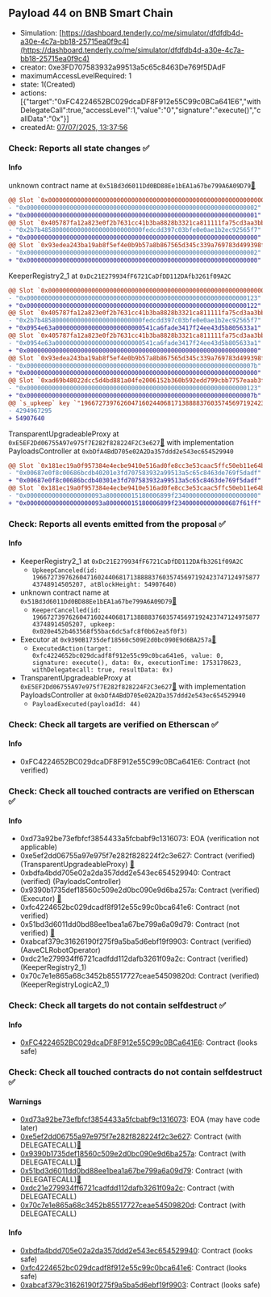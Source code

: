 ## Payload 44 on BNB Smart Chain

- Simulation: [https://dashboard.tenderly.co/me/simulator/dfdfdb4d-a30e-4c7a-bb18-25715ea0f9c4](https://dashboard.tenderly.co/me/simulator/dfdfdb4d-a30e-4c7a-bb18-25715ea0f9c4)
- creator: 0xe3FD707583932a99513a5c65c8463De769f5DAdF
- maximumAccessLevelRequired: 1
- state: 1(Created)
- actions: [{"target":"0xFC4224652BC029dcaDF8F912e55C99c0BCa641E6","withDelegateCall":true,"accessLevel":1,"value":"0","signature":"execute()","callData":"0x"}]
- createdAt: [07/07/2025, 13:37:56](https://bscscan.com/tx/0x2e560428bfde917e60593a5e2bcccf331c7bd8d5f34cd003fdef2ac68a2dcaa3)

### Check: Reports all state changes :white_check_mark:

#### Info


unknown contract name at `0x51Bd3d6011Dd0BD88Ee1bEA1a67be799A6A09D79`[:ghost:](https://github.com/bgd-labs/aave-address-book "MiscBNB.AAVE_CL_ROBOT_OPERATOR")
```diff
@@ Slot `0x0000000000000000000000000000000000000000000000000000000000000002` @@
- "0x0000000000000000000000000000000000000000000000000000000000000002"
+ "0x0000000000000000000000000000000000000000000000000000000000000001"
@@ Slot `0x405787fa12a823e0f2b7631cc41b3ba8828b3321ca811111fa75cd3aa3bb5acf` @@
- "0x2b7b4858000000000000000000000000fedcdd397c03bfe0e0ae1b2ec92565f7"
+ "0x0000000000000000000000000000000000000000000000000000000000000000"
@@ Slot `0x93edea243ba19ab8f5ef4e0b9b57a8b867565d345c339a769783d499398f570f` @@
- "0x0000000000000000000000000000000000000000000000000000000000000002"
+ "0x0000000000000000000000000000000000000000000000000000000000000000"
```

KeeperRegistry2_1 at `0xDc21E279934fF6721CaDfDD112DAfb3261f09A2C`
```diff
@@ Slot `0x0000000000000000000000000000000000000000000000000000000000000002` @@
- "0x0000000000000000000000000000000000000000000000000000000000000123"
+ "0x0000000000000000000000000000000000000000000000000000000000000122"
@@ Slot `0x405787fa12a823e0f2b7631cc41b3ba8828b3321ca811111fa75cd3aa3bb5b48` @@
- "0x2b7b4858000000000000000000000000fedcdd397c03bfe0e0ae1b2ec92565f7"
+ "0x0954e63a000000000000000000000000541ca6fade3417f24ee43d5b805633a1"
@@ Slot `0x405787fa12a823e0f2b7631cc41b3ba8828b3321ca811111fa75cd3aa3bb5bf0` @@
- "0x0954e63a000000000000000000000000541ca6fade3417f24ee43d5b805633a1"
+ "0x0000000000000000000000000000000000000000000000000000000000000000"
@@ Slot `0x93edea243ba19ab8f5ef4e0b9b57a8b867565d345c339a769783d499398f570f` @@
- "0x000000000000000000000000000000000000000000000000000000000000007b"
+ "0x0000000000000000000000000000000000000000000000000000000000000000"
@@ Slot `0xad69b48022dcc5d4bd881a04fe2006152b360b592edd799cbb7757eaab3f9737` @@
- "0x0000000000000000000000000000000000000000000000000000000000000123"
+ "0x000000000000000000000000000000000000000000000000000000000000007b"
@@ `s_upkeep` key `"19667273976260471602440681713888837603574569719242374712497587743748914505207".maxValidBlocknumber` @@
- 4294967295
+ 54907640
```

TransparentUpgradeableProxy at `0xE5EF2Dd06755A97e975f7E282f828224F2C3e627`[:ghost:](https://github.com/bgd-labs/aave-address-book "GovernanceV3BNB.PAYLOADS_CONTROLLER") with implementation PayloadsController at `0xbDfA4BdD705e02A2Da357ddd2e543ec654529940`
```diff
@@ Slot `0x181ec19a0f957384e4ecbe9410e516ad0fe8cc3e53caac5ffc50eb11e64bf488` @@
- "0x00687e0f8c00686bcdb40201e3fd707583932a99513a5c65c8463de769f5dadf"
+ "0x00687e0f8c00686bcdb40301e3fd707583932a99513a5c65c8463de769f5dadf"
@@ Slot `0x181ec19a0f957384e4ecbe9410e516ad0fe8cc3e53caac5ffc50eb11e64bf489` @@
- "0x000000000000000000093a800000015180006899f23400000000000000000000"
+ "0x000000000000000000093a800000015180006899f234000000000000687f61ff"
```


### Check: Reports all events emitted from the proposal :white_check_mark:

#### Info

- KeeperRegistry2_1 at `0xDc21E279934fF6721CaDfDD112DAfb3261f09A2C`
  - `UpkeepCanceled(id: 19667273976260471602440681713888837603574569719242374712497587743748914505207, atBlockHeight: 54907640)`
- unknown contract name at `0x51Bd3d6011Dd0BD88Ee1bEA1a67be799A6A09D79`[:ghost:](https://github.com/bgd-labs/aave-address-book "MiscBNB.AAVE_CL_ROBOT_OPERATOR")
  - `KeeperCancelled(id: 19667273976260471602440681713888837603574569719242374712497587743748914505207, upkeep: 0x020e452b463568f55bac6dc5afc8f0b62ea5f0f3)`
- Executor at `0x9390B1735def18560c509E2d0bc090E9d6BA257a`[:ghost:](https://github.com/bgd-labs/aave-address-book "AaveV3BNB.ACL_ADMIN, GovernanceV3BNB.EXECUTOR_LVL_1")
  - `ExecutedAction(target: 0xfc4224652bc029dcadf8f912e55c99c0bca641e6, value: 0, signature: execute(), data: 0x, executionTime: 1753178623, withDelegatecall: true, resultData: 0x)`
- TransparentUpgradeableProxy at `0xE5EF2Dd06755A97e975f7E282f828224F2C3e627`[:ghost:](https://github.com/bgd-labs/aave-address-book "GovernanceV3BNB.PAYLOADS_CONTROLLER") with implementation PayloadsController at `0xbDfA4BdD705e02A2Da357ddd2e543ec654529940`
  - `PayloadExecuted(payloadId: 44)`

### Check: Check all targets are verified on Etherscan :white_check_mark:

#### Info

- 0xFC4224652BC029dcaDF8F912e55C99c0BCa641E6: Contract (not verified) 

### Check: Check all touched contracts are verified on Etherscan :white_check_mark:

#### Info

- 0xd73a92be73efbfcf3854433a5fcbabf9c1316073: EOA (verification not applicable)
- 0xe5ef2dd06755a97e975f7e282f828224f2c3e627: Contract (verified) (TransparentUpgradeableProxy) [:ghost:](https://github.com/bgd-labs/aave-address-book "GovernanceV3BNB.PAYLOADS_CONTROLLER")
- 0xbdfa4bdd705e02a2da357ddd2e543ec654529940: Contract (verified) (PayloadsController) 
- 0x9390b1735def18560c509e2d0bc090e9d6ba257a: Contract (verified) (Executor) [:ghost:](https://github.com/bgd-labs/aave-address-book "AaveV3BNB.ACL_ADMIN, GovernanceV3BNB.EXECUTOR_LVL_1")
- 0xfc4224652bc029dcadf8f912e55c99c0bca641e6: Contract (not verified) 
- 0x51bd3d6011dd0bd88ee1bea1a67be799a6a09d79: Contract (not verified) [:ghost:](https://github.com/bgd-labs/aave-address-book "MiscBNB.AAVE_CL_ROBOT_OPERATOR")
- 0xabcaf379c31626190f275f9a5ba5d6ebf19f9903: Contract (verified) (AaveCLRobotOperator) 
- 0xdc21e279934ff6721cadfdd112dafb3261f09a2c: Contract (verified) (KeeperRegistry2_1) 
- 0x70c7e1e865a68c3452b85517727ceae54509820d: Contract (verified) (KeeperRegistryLogicA2_1) 

### Check: Check all targets do not contain selfdestruct :white_check_mark:

#### Info

- [0xFC4224652BC029dcaDF8F912e55C99c0BCa641E6](https://bscscan.com/address/0xFC4224652BC029dcaDF8F912e55C99c0BCa641E6): Contract (looks safe)

### Check: Check all touched contracts do not contain selfdestruct :white_check_mark:

#### Warnings

- [0xd73a92be73efbfcf3854433a5fcbabf9c1316073](https://bscscan.com/address/0xd73a92be73efbfcf3854433a5fcbabf9c1316073): EOA (may have code later)
- [0xe5ef2dd06755a97e975f7e282f828224f2c3e627](https://bscscan.com/address/0xe5ef2dd06755a97e975f7e282f828224f2c3e627): Contract (with DELEGATECALL)[:ghost:](https://github.com/bgd-labs/aave-address-book "GovernanceV3BNB.PAYLOADS_CONTROLLER")
- [0x9390b1735def18560c509e2d0bc090e9d6ba257a](https://bscscan.com/address/0x9390b1735def18560c509e2d0bc090e9d6ba257a): Contract (with DELEGATECALL)[:ghost:](https://github.com/bgd-labs/aave-address-book "AaveV3BNB.ACL_ADMIN, GovernanceV3BNB.EXECUTOR_LVL_1")
- [0x51bd3d6011dd0bd88ee1bea1a67be799a6a09d79](https://bscscan.com/address/0x51bd3d6011dd0bd88ee1bea1a67be799a6a09d79): Contract (with DELEGATECALL)[:ghost:](https://github.com/bgd-labs/aave-address-book "MiscBNB.AAVE_CL_ROBOT_OPERATOR")
- [0xdc21e279934ff6721cadfdd112dafb3261f09a2c](https://bscscan.com/address/0xdc21e279934ff6721cadfdd112dafb3261f09a2c): Contract (with DELEGATECALL)
- [0x70c7e1e865a68c3452b85517727ceae54509820d](https://bscscan.com/address/0x70c7e1e865a68c3452b85517727ceae54509820d): Contract (with DELEGATECALL)

#### Info

- [0xbdfa4bdd705e02a2da357ddd2e543ec654529940](https://bscscan.com/address/0xbdfa4bdd705e02a2da357ddd2e543ec654529940): Contract (looks safe)
- [0xfc4224652bc029dcadf8f912e55c99c0bca641e6](https://bscscan.com/address/0xfc4224652bc029dcadf8f912e55c99c0bca641e6): Contract (looks safe)
- [0xabcaf379c31626190f275f9a5ba5d6ebf19f9903](https://bscscan.com/address/0xabcaf379c31626190f275f9a5ba5d6ebf19f9903): Contract (looks safe)

